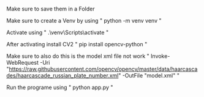 Make sure to save them in a Folder 

Make sure to create a Venv by using " python -m venv venv "

Activate using " .\venv\Scripts\activate "

After activating install CV2 " pip install opencv-python "

Make sure to also do this is the model xml file not work 
"  Invoke-WebRequest -Uri "https://raw.githubusercontent.com/opencv/opencv/master/data/haarcascades/haarcascade_russian_plate_number.xml" -OutFile "model.xml"  "

Run the programe using " python app.py "
